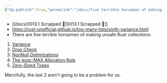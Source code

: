 ```yaml
---
{"dg-publish":true,"permalink":"/docs/five terrible horseman of making unsafe Rust collections/","title":"five terrible horseman of making unsafe Rust collections"}
---
```


- [[docs/0013.1 Scrapped 🦀\|0013.1 Scrapped 🦀]]
- https://rust-unofficial.github.io/too-many-lists/sixth-variance.html
- There are five terrible horsemen of making unsafe Rust collections:

1.  [Variance](https://doc.rust-lang.org/nightly/nomicon/subtyping.html)
2.  [Drop Check](https://doc.rust-lang.org/nightly/nomicon/dropck.html)
3.  [NonNull Optimizations](https://doc.rust-lang.org/nightly/std/ptr/struct.NonNull.html)
4.  [The isize::MAX Allocation Rule](https://doc.rust-lang.org/nightly/nomicon/vec/vec-alloc.html)
5.  [Zero-Sized Types](https://doc.rust-lang.org/nightly/nomicon/vec/vec-zsts.html)

Mercifully, the last 2 aren't going to be a problem for us.
